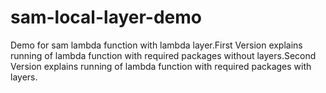 # sam-local-layer-demo
Demo for sam lambda function with lambda layer.First Version explains running of lambda function with required packages without layers.Second Version explains running of lambda function with required packages with layers.

